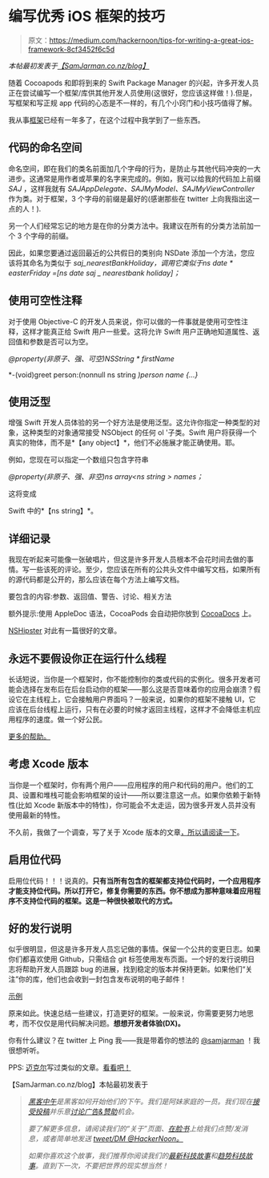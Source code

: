 # 编写优秀 iOS 框架的技巧

> 原文：<https://medium.com/hackernoon/tips-for-writing-a-great-ios-framework-8cf3452f6c5d>

*本帖最初发表于*[*【SamJarman.co.nz/blog】*](http://www.samjarman.co.nz/blog/)

随着 Cocoapods 和即将到来的 Swift Package Manager 的兴起，许多开发人员正在尝试编写一个框架/库供其他开发人员使用(这很好，您应该这样做！).但是，写框架和写正规 app 代码的心态是不一样的，有几个小窍门和小技巧值得了解。

我从事[框架](https://github.com/carnivalmobile/carnival-ios-sdk)已经有一年多了，在这个过程中我学到了一些东西。

## 代码的命名空间

命名空间，即在我们的类名前面加几个字母的行为，是防止与其他代码冲突的一大进步。这通常是用作者或苹果的名字来完成的。例如，我可以给我的代码加上前缀 *SAJ* ，这样我就有 *SAJAppDelegate、SAJMyModel、SAJMyViewController* 作为类。对于框架，3 个字母的前缀是最好的(感谢那些在 twitter 上向我指出这一点的人！).

另一个人们经常忘记的地方是在你的分类方法中。我建议在所有的分类方法前加一个 3 个字母的前缀。

因此，如果您要通过返回最近的公共假日的类别向 NSDate 添加一个方法，您应该将其命名为类似于 *saj_nearestBankHoliday，*调用它类似于*ns date * easterFriday =[ns date saj _ nearestbank holiday]；*

## 使用可空性注释

对于使用 Objective-C 的开发人员来说，你可以做的一件事就是使用可空性注释，这样才能真正给 Swift 用户一些爱。这将允许 Swift 用户正确地知道属性、返回值和参数是否可以为空。

*@property(非原子、强、可空)NSString * firstName*

*-(void)greet person:(nonnull ns string *)person name {…}*

## 使用泛型

增强 Swift 开发人员体验的另一个好方法是使用泛型。这允许你指定一种类型的对象，这种类型的对象通常接受 NSObject 的任何 ol '子类。Swift 用户将获得一个真实的物体，而不是*【any object】*，他们不必施展才能正确使用。耶。

例如，您现在可以指定一个数组只包含字符串

*@property(非原子、强、非空)ns array<ns string *>* names；*

这将变成

Swift 中的*【ns string】*。

## 详细记录

我现在听起来可能像一张破唱片，但这是许多开发人员根本不会花时间去做的事情。写一些该死的评论。至少，您应该在所有的公共头文件中编写文档，如果所有的源代码都是公开的，那么应该在每个方法上编写文档。

要包含的内容:参数、返回值、警告、讨论、相关方法

额外提示:使用 AppleDoc 语法，CocoaPods 会自动把你放到 [CocoaDocs](http://cocoadocs.org/docsets/DogeKit/0.0.3/Classes/DogeKit.html) 上。

[NSHipster](http://nshipster.com/documentation/) 对此有一篇很好的文章。

## 永远不要假设你正在运行什么线程

长话短说，当你是一个框架时，你不能控制你的类或代码的实例化。很多开发者可能会选择在发布后在后台启动你的框架——那么这是否意味着你的应用会崩溃？假设它在主线程上，它会接触用户界面吗？一般来说，如果你的框架不接触 UI，它应该在后台线程上运行，只有在必要的时候才返回主线程，这样才不会降低主机应用程序的速度。做一个好公民。

[更多的帮助。](http://amattn.com/p/grand_central_dispatch_gcd_summary_syntax_best_practices.html)

## 考虑 Xcode 版本

当你是一个框架时，你有两个用户——应用程序的用户和代码的用户。他们的工具、设置和堆栈可能会影响框架的设计——所以要注意这一点。如果你依赖于新特性(比如 Xcode 新版本中的特性)，你可能会不太走运，因为很多开发人员并没有使用最新的特性。

不久前，我做了一个调查，写了关于 Xcode 版本的文章[，所以请阅读一下](http://www.samjarman.co.nz/blog/what-version-of-xcode-are-you-using/)。

## 启用位代码

启用位代码！！！说真的。**只有当所有包含的框架都支持位代码时，一个应用程序才能支持位代码。所以打开它，修复你需要的东西。你不想成为那种意味着应用程序不支持位代码的框架。这是一种很快被取代的方式。**

## 好的发行说明

似乎很明显，但这是许多开发人员忘记做的事情。保留一个公共的变更日志。如果你们都喜欢使用 Github，只需结合 git 标签使用发布页面。一个好的发行说明日志将帮助开发人员跟踪 bug 的进展，找到稳定的版本并保持更新。如果他们“关注”你的库，他们也会收到一封包含发布说明的电子邮件！

[示例](https://github.com/carnivalmobile/carnival-ios-sdk/releases)

原来如此。快速总结一些建议，打造更好的框架。一般来说，你需要更努力地思考，而不仅仅是用代码解决问题。**想想开发者体验(DX)。**

你有什么建议？在 twitter 上 Ping 我——我是带着你的想法的 [@samjarman](http://twitter.com/samjarman) ！我很想听听。

PPS: [迈克尔](https://twitter.com/MichaelCiurus)写过类似的文章。[看看吧！](http://yourcodesucksexception.blogspot.co.nz/2015/11/things-ive-learned-while-building-ios.html)

【SamJarman.co.nz/blog】本帖最初发表于[](http://www.samjarman.co.nz/blog/)

> *[黑客中午](http://bit.ly/Hackernoon)是黑客如何开始他们的下午。我们是阿妹家庭的一员。我们现在[接受投稿](http://bit.ly/hackernoonsubmission)并乐意[讨论广告&赞助](mailto:partners@amipublications.com)机会。*
> 
> *要了解更多信息，请阅读我们的“关于”页面、[在脸书](http://bit.ly/HackernoonFB)上给我们点赞/发消息，或者简单地发送 [tweet/DM @HackerNoon。](https://goo.gl/k7XYbx)*
> 
> *如果你喜欢这个故事，我们推荐你阅读我们的[最新科技故事](http://bit.ly/hackernoonlatestt)和[趋势科技故事](https://hackernoon.com/trending)。直到下一次，不要把世界的现实想当然！*